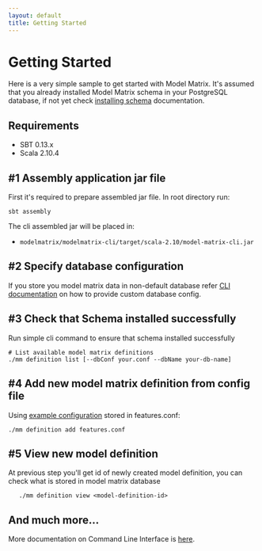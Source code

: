 ```yaml
---
layout: default
title: Getting Started
---
```


# Getting Started

Here is a very simple sample to get started with Model Matrix. It's assumed that you already installed
Model Matrix schema in your PostgreSQL database, if not yet check [installing schema](installing-schema.html) documentation.

## Requirements

- SBT 0.13.x
- Scala 2.10.4

## #1 Assembly application jar file

First it's required to prepare assembled jar file. In root directory run:

    sbt assembly
    
The cli assembled jar will be placed in:
  - `modelmatrix/modelmatrix-cli/target/scala-2.10/model-matrix-cli.jar`

## #2 Specify database configuration
    
If you store you model matrix data in non-default database refer [CLI documentation](cli.html#specify-database) on
how to provide custom database config.  
  

## #3 Check that Schema installed successfully

Run simple cli command to ensure that schema installed successfully
   
    # List available model matrix definitions
    ./mm definition list [--dbConf your.conf --dbName your-db-name]
    
## #4 Add new model matrix definition from config file

Using [example configuration](features-configuration.html#example-configuration) stored in features.conf:
   
    ./mm definition add features.conf
        
## #5 View new model definition
       
At previous step you'll get id of newly created model definition, you can check what is stored in model matrix
database
       
       ./mm definition view <model-definition-id>
    

## And much more…

More documentation on Command Line Interface is [here](cli.html).